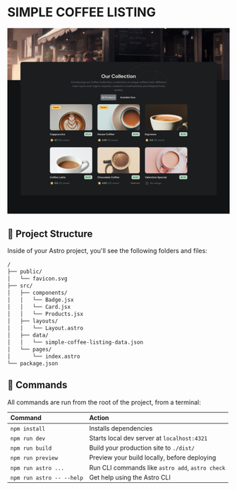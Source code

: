 # SIMPLE COFFEE LISTING

![just-the-basics](https://github.com/OrlandoTO/Simple-Coffee-Listing/blob/main/public/Screenshot%20SIMPLE%20COFFEE%20LISTING.png)

## 🚀 Project Structure

Inside of your Astro project, you'll see the following folders and files:

```text
/
├── public/
│   └── favicon.svg
├── src/
│   ├── components/
│   │   └── Badge.jsx
│   │   └── Card.jsx
│   │   └── Products.jsx
│   ├── layouts/
│   │   └── Layout.astro
│   ├── data/
│   │   └── simple-coffee-listing-data.json
│   └── pages/
│       └── index.astro
└── package.json
```


## 🧞 Commands

All commands are run from the root of the project, from a terminal:

| Command                   | Action                                           |
| :------------------------ | :----------------------------------------------- |
| `npm install`             | Installs dependencies                            |
| `npm run dev`             | Starts local dev server at `localhost:4321`      |
| `npm run build`           | Build your production site to `./dist/`          |
| `npm run preview`         | Preview your build locally, before deploying     |
| `npm run astro ...`       | Run CLI commands like `astro add`, `astro check` |
| `npm run astro -- --help` | Get help using the Astro CLI                     |


